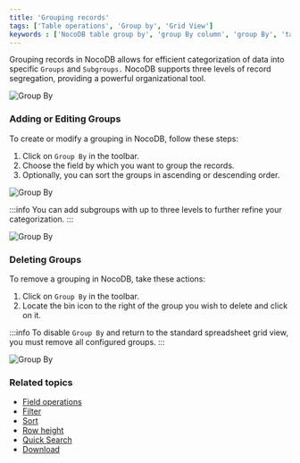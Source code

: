 ```yaml
---
title: 'Grouping records'
tags: ['Table operations', 'Group by', 'Grid View']
keywords : ['NocoDB table group by', 'group By column', 'group By', 'table group by', 'grouping records', 'grouping','group by in table']
---
```



Grouping records in NocoDB allows for efficient categorization of data into specific `Groups` and `Subgroups.` NocoDB supports three levels of record segregation, providing a powerful organizational tool.

![Group By](/img/v2/table-operations/group-by-1.png)

### Adding or Editing Groups

To create or modify a grouping in NocoDB, follow these steps:

1. Click on `Group By` in the toolbar.
2. Choose the field by which you want to group the records.
3. Optionally, you can sort the groups in ascending or descending order.

![Group By](/img/v2/table-operations/group-by-create.png)

:::info
You can add subgroups with up to three levels to further refine your categorization.
:::

![Group By](/img/v2/table-operations/group-by-nested.png)

### Deleting Groups

To remove a grouping in NocoDB, take these actions:

1. Click on `Group By` in the toolbar.
2. Locate the bin icon to the right of the group you wish to delete and click on it.

:::info
To disable `Group By` and return to the standard spreadsheet grid view, you must remove all configured groups.
:::

![Group By](/img/v2/table-operations/group-by-delete.png)

### Related topics
- [Field operations](field-operations)
- [Filter](filter)
- [Sort](sort)
- [Row height](row-height)
- [Quick Search](search)
- [Download](download)